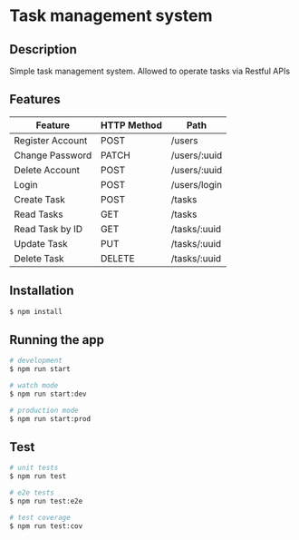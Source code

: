 # Task management system

## Description
Simple task management system. Allowed to operate tasks via Restful APIs

## Features
| Feature | HTTP Method | Path |
| -- | -- | -- |
| Register Account | POST | /users |
| Change Password | PATCH | /users/:uuid |
| Delete Account | POST | /users/:uuid |
| Login | POST | /users/login |
| Create Task | POST | /tasks |
| Read Tasks | GET | /tasks |
| Read Task by ID | GET | /tasks/:uuid |
| Update Task | PUT | /tasks/:uuid |
| Delete Task | DELETE | /tasks/:uuid |

## Installation

```bash
$ npm install
```

## Running the app

```bash
# development
$ npm run start

# watch mode
$ npm run start:dev

# production mode
$ npm run start:prod
```

## Test

```bash
# unit tests
$ npm run test

# e2e tests
$ npm run test:e2e

# test coverage
$ npm run test:cov
```